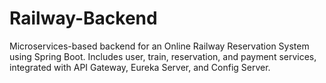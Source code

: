 # Railway-Backend
Microservices-based backend for an Online Railway Reservation System using Spring Boot. Includes user, train, reservation, and payment services, integrated with API Gateway, Eureka Server, and Config Server.
